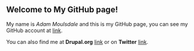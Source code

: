 ## Welcome to My GitHub page!

My name is _Adam Moulsdale_ and this is my GitHub page, you can see my GitHub account at [link](https://github.com/Mongy352).

You can also find me at **Drupal.org** [link](https://www.drupal.org/u/adam_moulsdale) or on **Twitter** [link](https://twitter.com/moulsdale96).
